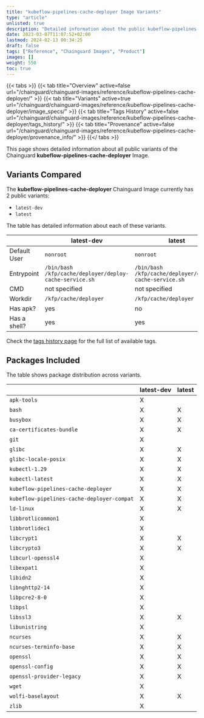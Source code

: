 ```yaml
---
title: "kubeflow-pipelines-cache-deployer Image Variants"
type: "article"
unlisted: true
description: "Detailed information about the public kubeflow-pipelines-cache-deployer Chainguard Image variants"
date: 2023-03-07T11:07:52+02:00
lastmod: 2024-02-13 00:34:25
draft: false
tags: ["Reference", "Chainguard Images", "Product"]
images: []
weight: 550
toc: true
---
```


{{< tabs >}}
{{< tab title="Overview" active=false url="/chainguard/chainguard-images/reference/kubeflow-pipelines-cache-deployer/" >}}
{{< tab title="Variants" active=true url="/chainguard/chainguard-images/reference/kubeflow-pipelines-cache-deployer/image_specs/" >}}
{{< tab title="Tags History" active=false url="/chainguard/chainguard-images/reference/kubeflow-pipelines-cache-deployer/tags_history/" >}}
{{< tab title="Provenance" active=false url="/chainguard/chainguard-images/reference/kubeflow-pipelines-cache-deployer/provenance_info/" >}}
{{</ tabs >}}

This page shows detailed information about all public variants of the Chainguard **kubeflow-pipelines-cache-deployer** Image.

## Variants Compared
The **kubeflow-pipelines-cache-deployer** Chainguard Image currently has 2 public variants: 

- `latest-dev`
- `latest`

The table has detailed information about each of these variants.

|              | latest-dev                                              | latest                                                  |
|--------------|---------------------------------------------------------|---------------------------------------------------------|
| Default User | `nonroot`                                               | `nonroot`                                               |
| Entrypoint   | `/bin/bash /kfp/cache/deployer/deploy-cache-service.sh` | `/bin/bash /kfp/cache/deployer/deploy-cache-service.sh` |
| CMD          | not specified                                           | not specified                                           |
| Workdir      | `/kfp/cache/deployer`                                   | `/kfp/cache/deployer`                                   |
| Has apk?     | yes                                                     | no                                                      |
| Has a shell? | yes                                                     | yes                                                     |

Check the [tags history page](/chainguard/chainguard-images/reference/kubeflow-pipelines-cache-deployer/tags_history/) for the full list of available tags.

## Packages Included
The table shows package distribution across variants.

|                                            | latest-dev | latest |
|--------------------------------------------|------------|--------|
| `apk-tools`                                | X          |        |
| `bash`                                     | X          | X      |
| `busybox`                                  | X          | X      |
| `ca-certificates-bundle`                   | X          | X      |
| `git`                                      | X          |        |
| `glibc`                                    | X          | X      |
| `glibc-locale-posix`                       | X          | X      |
| `kubectl-1.29`                             | X          | X      |
| `kubectl-latest`                           | X          | X      |
| `kubeflow-pipelines-cache-deployer`        | X          | X      |
| `kubeflow-pipelines-cache-deployer-compat` | X          | X      |
| `ld-linux`                                 | X          | X      |
| `libbrotlicommon1`                         | X          |        |
| `libbrotlidec1`                            | X          |        |
| `libcrypt1`                                | X          | X      |
| `libcrypto3`                               | X          | X      |
| `libcurl-openssl4`                         | X          |        |
| `libexpat1`                                | X          |        |
| `libidn2`                                  | X          |        |
| `libnghttp2-14`                            | X          |        |
| `libpcre2-8-0`                             | X          |        |
| `libpsl`                                   | X          |        |
| `libssl3`                                  | X          | X      |
| `libunistring`                             | X          |        |
| `ncurses`                                  | X          | X      |
| `ncurses-terminfo-base`                    | X          | X      |
| `openssl`                                  | X          | X      |
| `openssl-config`                           | X          | X      |
| `openssl-provider-legacy`                  | X          | X      |
| `wget`                                     | X          |        |
| `wolfi-baselayout`                         | X          | X      |
| `zlib`                                     | X          |        |

